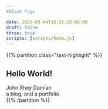 ```yaml
---
#Blank Page

date: 2020-03-04T18:21:28+08:00
draft: false
three: true
scripts: [scripts/home.js]
---
```


{{% partition class="text-highlight" %}}  
## Hello World!  
John Rhey Damian  
a blog, and a portfolio  
{{% /partition %}}